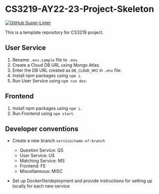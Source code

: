 # CS3219-AY22-23-Project-Skeleton

[![GitHub Super-Linter](https://https://github.com/CS3219-AY2223S1/cs3219-project-ay2223s1-g47/workflows/Lint%20Code%20Base/badge.svg)](https://github.com/marketplace/actions/super-linter)

This is a template repository for CS3219 project.

## User Service
1. Rename `.env.sample` file to `.env`.
2. Create a Cloud DB URL using Mongo Atlas.
3. Enter the DB URL created as `DB_CLOUD_URI` in `.env` file.
4. Install npm packages using `npm i`.
5. Run User Service using `npm run dev`.

## Frontend
1. Install npm packages using `npm i`.
2. Run Frontend using `npm start`.

## Developer conventions

* Create a new branch `service/name-of-branch`
  * Question Service: QS
  * User Service: US
  * Matching Service: MS
  * Frontend: FE
  * Miscellaneous: MISC
  
* Set up Dockerfile/deployment and provide instructions for setting up locally for each new service
